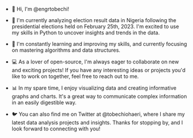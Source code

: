 - 👋 Hi, I'm @engrtobechi!

- 👀 I'm currently analyzing election result data in Nigeria following the presidential elections held on February 25th, 2023. I'm excited to use my skills in Python to uncover insights and trends in the data.

- 🌱 I'm constantly learning and improving my skills, and currently focusing on mastering algorithms and data structures.

- 💻 As a lover of open-source, I'm always eager to collaborate on new and exciting projects! If you have any interesting ideas or projects you'd like to work on together, feel free to reach out to me.

- 📊 In my spare time, I enjoy visualizing data and creating informative graphs and charts. It's a great way to communicate complex information in an easily digestible way.

- 🐦 You can also find me on Twitter at @tobechiohaeri, where I share my latest data analysis projects and insights.
Thanks for stopping by, and I look forward to connecting with you!

<!---
engrtobechi/engrtobechi is a ✨ special ✨ repository because its `README.md` (this file) appears on your GitHub profile.
You can click the Preview link to take a look at your changes.
--->
